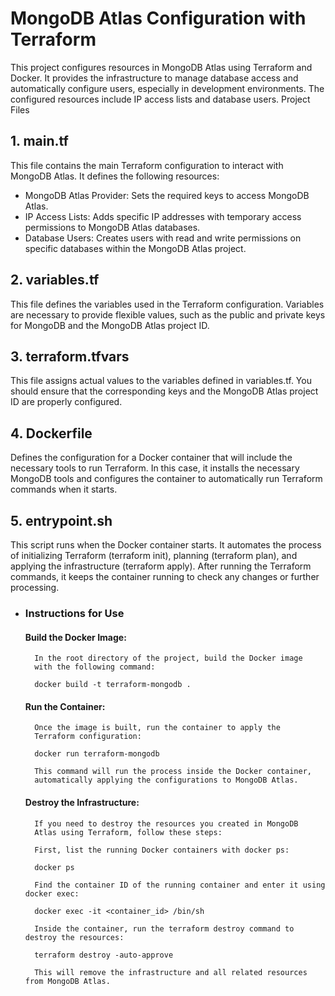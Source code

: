 # MongoDB Atlas Configuration with Terraform

This project configures resources in MongoDB Atlas using Terraform and Docker. It provides the infrastructure to manage database access and automatically configure users, especially in development environments. The configured resources include IP access lists and database users.
Project Files
## 1. main.tf

This file contains the main Terraform configuration to interact with MongoDB Atlas. It defines the following resources:

* MongoDB Atlas Provider: Sets the required keys to access MongoDB Atlas.
* IP Access Lists: Adds specific IP addresses with temporary access permissions to MongoDB Atlas databases.
* Database Users: Creates users with read and write permissions on specific databases within the MongoDB Atlas project.

## 2. variables.tf

This file defines the variables used in the Terraform configuration. Variables are necessary to provide flexible values, such as the public and private keys for MongoDB and the MongoDB Atlas project ID.
## 3. terraform.tfvars

This file assigns actual values to the variables defined in variables.tf. You should ensure that the corresponding keys and the MongoDB Atlas project ID are properly configured.
## 4. Dockerfile

Defines the configuration for a Docker container that will include the necessary tools to run Terraform. In this case, it installs the necessary MongoDB tools and configures the container to automatically run Terraform commands when it starts.
## 5. entrypoint.sh

This script runs when the Docker container starts. It automates the process of initializing Terraform (terraform init), planning (terraform plan), and applying the infrastructure (terraform apply). After running the Terraform commands, it keeps the container running to check any changes or further processing.
* ### Instructions for Use

    #### Build the Docker Image:
        In the root directory of the project, build the Docker image 
        with the following command:
        
        docker build -t terraform-mongodb .

    #### Run the Container:

        Once the image is built, run the container to apply the     
        Terraform configuration:

        docker run terraform-mongodb

        This command will run the process inside the Docker container, 
        automatically applying the configurations to MongoDB Atlas.
    
    #### Destroy the Infrastructure:

        If you need to destroy the resources you created in MongoDB 
        Atlas using Terraform, follow these steps:

        First, list the running Docker containers with docker ps:

        docker ps

        Find the container ID of the running container and enter it using docker exec:

        docker exec -it <container_id> /bin/sh

        Inside the container, run the terraform destroy command to destroy the resources:

        terraform destroy -auto-approve

        This will remove the infrastructure and all related resources from MongoDB Atlas.